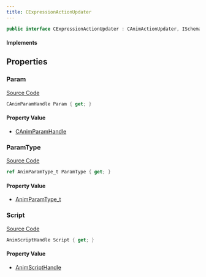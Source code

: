 ```yaml
---
title: CExpressionActionUpdater
---
```


```csharp
public interface CExpressionActionUpdater : CAnimActionUpdater, ISchemaClass<CAnimActionUpdater>, ISchemaClass<CExpressionActionUpdater>, ISchemaField, ISchemaClass, INativeHandle
```

#### Implements

## Properties

### Param

[Source Code](https://github.com/swiftly-solution/swiftlys2/blob/main/managed/src/SwiftlyS2.Generated/Schemas/Interfaces/CExpressionActionUpdater.cs#L17)

```csharp
CAnimParamHandle Param { get; }
```

#### Property Value

- [CAnimParamHandle](/docs/api/shared/schemadefinitions/canimparamhandle)

### ParamType

[Source Code](https://github.com/swiftly-solution/swiftlys2/blob/main/managed/src/SwiftlyS2.Generated/Schemas/Interfaces/CExpressionActionUpdater.cs#L19)

```csharp
ref AnimParamType_t ParamType { get; }
```

#### Property Value

- [AnimParamType_t](/docs/api/shared/schemadefinitions/animparamtype_t)

### Script

[Source Code](https://github.com/swiftly-solution/swiftlys2/blob/main/managed/src/SwiftlyS2.Generated/Schemas/Interfaces/CExpressionActionUpdater.cs#L21)

```csharp
AnimScriptHandle Script { get; }
```

#### Property Value

- [AnimScriptHandle](/docs/api/shared/schemadefinitions/animscripthandle)

